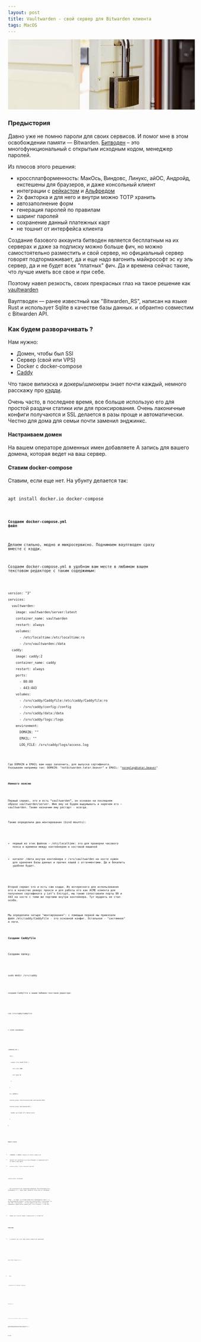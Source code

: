 ```yaml
---
layout: post
title: Vaultwarden - свой сервер для Bitwarden клиента
tags: MacOS
---
```

![](https://raw.githubusercontent.com/tatarinovms/tatarinovms.github.io/master/images/posts/vaultwarden/logo.png)

### Предыстория

Давно уже не помню пароли для своих сервисов. И помог мне в этом освобождении памяти — Bitwarden. [Битводен](https://bitwarden.com/) – это многофункциональный с открытым исходным кодом, менеджер паролей. 

Из плюсов этого решения: 

- кроссплатформенность: МакОсь, Виндовс, Линукс, айОС, Андройд, екстешены для браузеров, и даже консольный клиент
- интеграции с [рейкастом](https://www.raycast.com/) и [Альфредом](https://www.alfredapp.com/)
- 2х факторка и для него и внутри можно TOTP хранить
- автозаполнение форм
- генерация паролей по правилам
- шаринг паролей
- сохранение данный платежных карт
- не тошнит от интерфейса клиента

Создание базового аккаунта битводен является бесплатным на их серверах и даже за подписку можно больше фич, но можно самостоятельно разместить и свой сервер, но официальный сервер говорят подтормаживает, да и еще надо вагонить майкрософт эс ку эль сервер, да и не будет всех "платных" фич. Да и времена сейчас такие, что лучше иметь все свое и при себе. 

Поэтому навел резкость, своих прекрасных глаз на такое решение как [vaultwarden](https://github.com/dani-garcia/vaultwarden?tab=readme-ov-file) 

Ваултводен — ранее известный как "Bitwarden_RS", написан на языке Rust и использует Sqlite в качестве базы данных. и обрантно совместим с Bitwarden API. 

### Как будем разворачивать ? 

Нам нужно: 

- Домен, чтобы был SSl
- Сервер (свой или VPS)
- Docker с docker-compose 
- [Caddy](https://caddyserver.com/)

Что такое випиэска и докеры\шмокеры знает почти каждый, немного расскажу про [кэдди](https://timeweb.cloud/tutorials/servers/caddy-prostoj-i-legkij-reverse-proxy). 

Очень часто, в последнее время, все больше использую его для простой раздачи статики или для проксирования. Очень лаконичные конфиги получаются и SSL делается в разы проще и автоматически. Честно для дома для семьи почти заменил энджинкс. 

#### Настраиваем домен

На вашем операторе доменных имен добавляете A запись для вашего домена, которая ведет на ваш сервер.

#### Ставим docker-compose

Ставим, если еще нет. На убунту делается так:

<code>
apt install docker.io docker-compose
<code>

#### Создаем docker-compose.yml файл

Делаем стильно, модно и микросервисно. Поднимаем ваултводен сразу вместе с кэдди. 

Создаем docker-compose.yml в удобном вам месте в любимом вашем текстовом редакторе с таким содержимым: 

<code>
version: "3"
services:
  vaultwarden:
    image: vaultwarden/server:latest
    container_name: vaultwarden
    restart: always
    volumes:
      - /etc/localtime:/etc/localtime:ro
      - /srv/vaultwarden:/data
  caddy:
    image: caddy:2
    container_name: caddy
    restart: always
    ports:
      - 80:80
      - 443:443
    volumes:
      - /srv/caddy/Caddyfile:/etc/caddy/Caddyfile:ro
      - /srv/caddy/config:/config
      - /srv/caddy/data:/data
      - /srv/caddy/logs:/logs
    environment:
      DOMAIN: "<yourdomain>"
      EMAIL: "<youremail>"
      LOG_FILE: /srv/caddy/logs/access.log
<code>


Где  DOMAIN и EMAIL вам надо заполнить, для выпуска сертификата. Указываем например так: DOMAIN: "notbitwarden.tatar.beaver" и EMAIL: "noreplay@tatar.beaver"


##### Немного поясню 

Первый сервис, это и есть “vaultwarden”, он основан на последнем образе vaultwarden/server. Имя ему не будем выдумывать и наречем его — vaultwarden. Также назначим ему рестарт - всегда. 

Также определили два монтирования (bind mounts):

- первый из этих файлов – /etc/localtime: это для проверки часового пояса и времени между контейнером и хостовой машиной

- каталог /data внутри контейнера с /srv/vaultwarden на хосте нужен для хранения базы данных и прочих кешей с аттачментами. Да и бекапить удобнее будет. 

Второй сервис это и есть сам кэдди. Из интересного для использования его в качестве реверс прокси и для работы его как ACME клиента для получения сертификата у Let’s Encrypt, мы также сопоставили порты 80 и 443 на хосте с теми же портами внутри контейнера. Тут мудрить не стал особо. 

Мы определили четыре "монтирования": с помощью первой мы привязали файл /etc/caddy/CaddyFile - это основной конфиг. Остальное - "системное" и логи.

#### Создаем Caddyfile

Создаем папку: 

<code>
sudo mkdir /srv/caddy
<code>

создаем Caddyfile в вашем любимом текстовом редакторе: 

<code>
vim /srv/caddy/Caddyfile
<code>

с таким содержимым: 

<code>
{$DOMAIN}:443 {
  log {
    output file {$LOG_FILE} {
      roll_size 10MB
      roll_keep 10
    }
  }
  tls {$EMAIL}
  reverse_proxy /notifications/hub vaultwarden:3012
  reverse_proxy vaultwarden:80 {
    header_up X-Real-IP {remote_host}
  }
}
<code>


##### Немного поясню 

- {$DOMAIN} и {$EMAIL} возмется из docker-compose.yml 

- Сделали логи цикличным и не очень большими и в правильное место их пишем в виде файла.

- reverse_proxy. У него синтаксис простой:

reverse_proxy [чо][куда]: 

— "Чо" используется для ограничения применения. Мы использовали путь, начинающийся со /: запрос будет обработан только при его совпадении.

"Куда" - это адрес, на который должен быть перенаправлен запрос. Т.е мы перенаправляем запросы с путем /notifications/hub в “vaultwarden” на порт 3012 (“vaultwarden” – это имя сервиса и имя хоста, которое мы определили в файле docker-compose.yml, а все остальное – в порт 80.

- header_up в нем мы ставим “{remote_host}” в “X-Real-IP”

#### Запускаем 

- в каталоге где у нас лежит docker-compose.yml выполняем:

<code>
sudo docker-compose up -d
<code>

- ждем

— проверяем что все работает, выполняем: 

<code>
sudo docker ps
<code>

В ответе будут наши контейнерны с именами: caddy и vaultwarden


Теперь открываем в браузере домен который вы указали ранее и выполняем регистрацию новой учетной записи. В клиентах битводен для ваших ОС указываем его как URL для self-hosted системы.

### Вы супер!